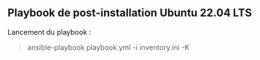 <h2> Playbook de post-installation Ubuntu 22.04 LTS</h2>

Lancement du playbook :
> ansible-playbook playbook.yml -i inventory.ini -K          